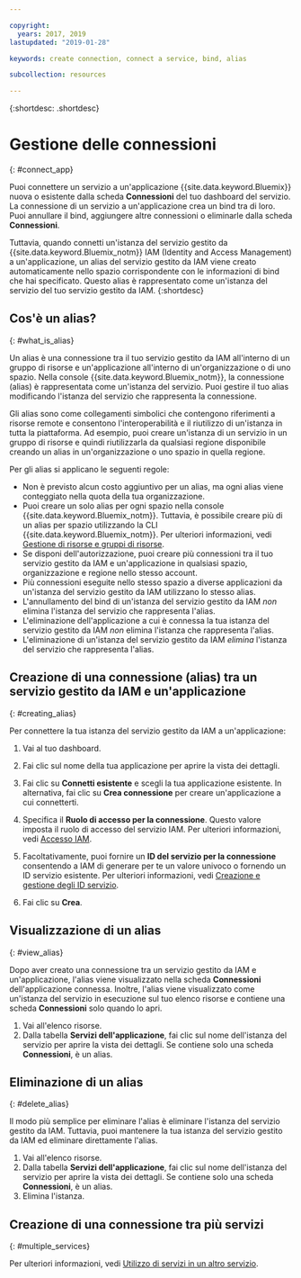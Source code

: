```yaml
---

copyright:
  years: 2017, 2019
lastupdated: "2019-01-28"

keywords: create connection, connect a service, bind, alias

subcollection: resources

---
```


{:shortdesc: .shortdesc}

# Gestione delle connessioni
{: #connect_app}

Puoi connettere un servizio a un'applicazione {{site.data.keyword.Bluemix}} nuova o esistente dalla scheda **Connessioni** del tuo dashboard del servizio. La connessione di un servizio a un'applicazione crea un bind tra di loro. Puoi annullare il bind, aggiungere altre connessioni o eliminarle dalla scheda **Connessioni**.

Tuttavia, quando connetti un'istanza del servizio gestito da {{site.data.keyword.Bluemix_notm}} IAM (Identity and Access Management) a un'applicazione, un alias del servizio gestito da IAM viene creato automaticamente nello spazio corrispondente con le informazioni di bind che hai specificato. Questo alias è rappresentato come un'istanza del servizio del tuo servizio gestito da IAM.
{:shortdesc}

## Cos'è un alias?
{: #what_is_alias}

Un alias è una connessione tra il tuo servizio gestito da IAM all'interno di un gruppo di risorse e un'applicazione all'interno di un'organizzazione o di uno spazio. Nella console {{site.data.keyword.Bluemix_notm}}, la connessione (alias) è rappresentata come un'istanza del servizio. Puoi gestire il tuo alias modificando l'istanza del servizio che rappresenta la connessione.

Gli alias sono come collegamenti simbolici che contengono riferimenti a risorse remote e consentono l'interoperabilità e il riutilizzo di un'istanza in tutta la piattaforma. Ad esempio, puoi creare un'istanza di un servizio in un gruppo di risorse e quindi riutilizzarla da qualsiasi regione disponibile creando un alias in un'organizzazione o uno spazio in quella regione.

Per gli alias si applicano le seguenti regole:

* Non è previsto alcun costo aggiuntivo per un alias, ma ogni alias viene conteggiato nella quota della tua organizzazione.
* Puoi creare un solo alias per ogni spazio nella console {{site.data.keyword.Bluemix_notm}}. Tuttavia, è possibile creare più di un alias per spazio utilizzando la CLI {{site.data.keyword.Bluemix_notm}}. Per ulteriori informazioni, vedi [Gestione di risorse e gruppi di risorse](/docs/cli/reference/ibmcloud?topic=cloud-cli-ibmcloud_commands_resource).
* Se disponi dell'autorizzazione, puoi creare più connessioni tra il tuo servizio gestito da IAM e un'applicazione in qualsiasi spazio, organizzazione e regione nello stesso account.
* Più connessioni eseguite nello stesso spazio a diverse applicazioni da un'istanza del servizio gestito da IAM utilizzano lo stesso alias.
* L'annullamento del bind di un'istanza del servizio gestito da IAM *non* elimina l'istanza del servizio che rappresenta l'alias.
* L'eliminazione dell'applicazione a cui è connessa la tua istanza del servizio gestito da IAM *non* elimina l'istanza che rappresenta l'alias.
* L'eliminazione di un'istanza del servizio gestito da IAM *elimina* l'istanza del servizio che rappresenta l'alias.

## Creazione di una connessione (alias) tra un servizio gestito da IAM e un'applicazione
{: #creating_alias}

Per connettere la tua istanza del servizio gestito da IAM a un'applicazione:

1. Vai al tuo dashboard.

2. Fai clic sul nome della tua applicazione per aprire la vista dei dettagli.

3. Fai clic su **Connetti esistente** e scegli la tua applicazione esistente. In alternativa, fai clic su **Crea connessione** per creare un'applicazione a cui connetterti.

4. Specifica il **Ruolo di accesso per la connessione**. Questo valore imposta il ruolo di accesso del servizio IAM. Per ulteriori informazioni, vedi [Accesso IAM](/docs/iam?topic=iam-userroles).

5. Facoltativamente, puoi fornire un **ID del servizio per la connessione** consentendo a IAM di generare per te un valore univoco o fornendo un ID servizio esistente. Per ulteriori informazioni, vedi [Creazione e gestione degli ID servizio](/docs/iam?topic=iam-serviceids).

6. Fai clic su **Crea**.

## Visualizzazione di un alias
{: #view_alias}

Dopo aver creato una connessione tra un servizio gestito da IAM e un'applicazione, l'alias viene visualizzato nella scheda **Connessioni** dell'applicazione connessa. Inoltre, l'alias viene visualizzato come un'istanza del servizio in esecuzione sul tuo elenco risorse e contiene una scheda **Connessioni** solo quando lo apri.

1. Vai all'elenco risorse.
2. Dalla tabella **Servizi dell'applicazione**, fai clic sul nome dell'istanza del servizio per aprire la vista dei dettagli. Se contiene solo una scheda **Connessioni**, è un alias.

## Eliminazione di un alias
{: #delete_alias}

Il modo più semplice per eliminare l'alias è eliminare l'istanza del servizio gestito da IAM. Tuttavia, puoi mantenere la tua istanza del servizio gestito da IAM ed eliminare direttamente l'alias.

1. Vai all'elenco risorse.
2. Dalla tabella **Servizi dell'applicazione**, fai clic sul nome dell'istanza del servizio per aprire la vista dei dettagli. Se contiene solo una scheda **Connessioni**, è un alias.
3. Elimina l'istanza.

## Creazione di una connessione tra più servizi
{: #multiple_services}

Per ulteriori informazioni, vedi [Utilizzo di servizi in un altro servizio](/docs/resources?topic=resources-s2s_binding).

